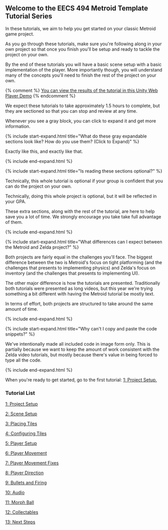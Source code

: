 ## Welcome to the EECS 494 Metroid Template Tutorial Series

In these tutorials, we aim to help you get started on your classic Metroid game project. 

As you go through these tutorials, make sure you're following along in your own project so that once you finish you'll be setup and ready to tackle the project on your own.

By the end of these tutorials you will have a basic scene setup with a basic implementation of the player. More importantly though, you will understand many of the concepts you'll need to finish the rest of the project on your own.

{% comment %}
[You can view the results of the tutorial in this Unity Web Player Demo](./Demo)
{% endcomment %}

We expect these tutorials to take approximately 1.5 hours to complete, but they are sectioned so that you can stop and review at any time.

Whenever you see a gray block, you can click to expand it and get more information.

{% include start-expand.html title="What do these gray expandable sections look like? How do you use them? (Click to Expand)" %} 
  <p>Exactly like this, and exactly like that.</p>
{% include end-expand.html %}

{% include start-expand.html title="Is reading these sections optional?" %} 
  <p>Technically, this whole tutorial is optional if your group is confident that you can do the project on your own.</p>
  <p>Technically, doing this whole project is optional, but it will be reflected in your GPA.</p>
  <p>These extra sections, along with the rest of the tutorial, are here to help save you a lot of time. We strongly encourage you take take full advantage of them.</p>
{% include end-expand.html %}

{% include start-expand.html title="What differences can I expect between the Metroid and Zelda project?" %} 
  <p>Both projects are fairly equal in the challenges you'll face. The biggest difference between the two is Metroid's focus on tight platforming (and the challenges that presents to implementing physics) and Zelda's focus on inventory (and the challenges that presents to implementing UI).</p>
  <p>The other major difference is how the tutorials are presented. Traditionally both tutorials were presented as long videos, but this year we're trying something a bit different with having the Metroid tutorial be mostly text.</p>
  <p>In terms of effort, both projects are structured to take around the same amount of time.</p>
{% include end-expand.html %}

{% include start-expand.html title="Why can't I copy and paste the code snippets?" %} 
    <p>We've intentionally made all included code in image form only. This is partially because we want to keep the amount of work consistent with the Zelda video tutorials, but mostly because there's value in being forced to type all the code.</p>
{% include end-expand.html %}

When you're ready to get started, go to the first tutorial: [1: Project Setup.](./01-ProjectSetup)

### Tutorial List

[1: Project Setup](./01-ProjectSetup)

[2: Scene Setup](./02-SceneSetup)

[3: Placing Tiles](./03-PlacingTiles)

[4: Configuring Tiles](./04-ConfiguringTiles)

[5: Player Setup](./05-PlayerSetup)

[6: Player Movement](./06-PlayerMovement)

[7: Player Movement Fixes](./07-PlayerMovementFixes)

[8: Player Direction](./08-PlayerDirection)

[9: Bullets and Firing](./09-BulletsAndFiring)

[10: Audio](./10-Audio)

[11: Morph Ball](./11-MorphBall)

[12: Collectables](./12-Collectables)

[13: Next Steps](./13-NextSteps)
